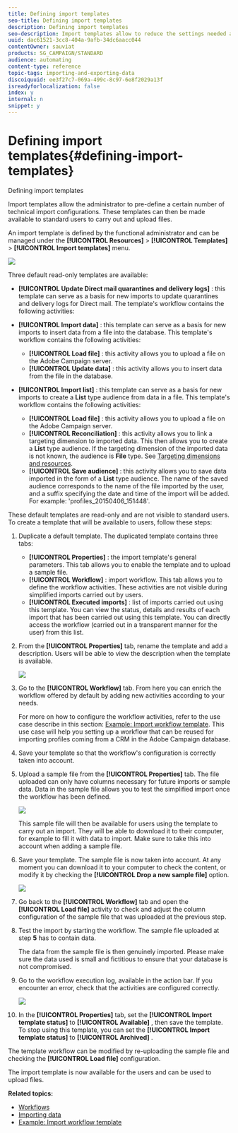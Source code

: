 ```yaml
---
title: Defining import templates
seo-title: Defining import templates
description: Defining import templates
seo-description: Import templates allow to reduce the settings needed and to import data faster.
uuid: dac61521-3cc8-404a-9afb-34dc6aacc044
contentOwner: sauviat
products: SG_CAMPAIGN/STANDARD
audience: automating
content-type: reference
topic-tags: importing-and-exporting-data
discoiquuid: ee3f27c7-069a-499c-8c97-6e8f2029a13f
isreadyforlocalization: false
index: y
internal: n
snippet: y
---
```


# Defining import templates{#defining-import-templates}

Defining import templates

Import templates allow the administrator to pre-define a certain number of technical import configurations. These templates can then be made available to standard users to carry out and upload files.

An import template is defined by the functional administrator and can be managed under the **[!UICONTROL Resources]** > **[!UICONTROL Templates]** > **[!UICONTROL Import templates]** menu.

![](assets/import_template_list.png)

Three default read-only templates are available:

* **[!UICONTROL Update Direct mail quarantines and delivery logs]** : this template can serve as a basis for new imports to update quarantines and delivery logs for Direct mail. The template's workflow contains the following activities: 
* **[!UICONTROL Import data]** : this template can serve as a basis for new imports to insert data from a file into the database. This template's workflow contains the following activities:

    * **[!UICONTROL Load file]** : this activity allows you to upload a file on the Adobe Campaign server.
    * **[!UICONTROL Update data]** : this activity allows you to insert data from the file in the database.

* **[!UICONTROL Import list]** : this template can serve as a basis for new imports to create a **List** type audience from data in a file. This template's workflow contains the following activities:

    * **[!UICONTROL Load file]** : this activity allows you to upload a file on the Adobe Campaign server.
    * **[!UICONTROL Reconciliation]** : this activity allows you to link a targeting dimension to imported data. This then allows you to create a **List** type audience. If the targeting dimension of the imported data is not known, the audience is **File** type. See [Targeting dimensions and resources](../../automating/using/query.md#targeting-dimensions-and-resources).
    * **[!UICONTROL Save audience]** : this activity allows you to save data imported in the form of a **List** type audience. The name of the saved audience corresponds to the name of the file imported by the user, and a suffix specifying the date and time of the import will be added. For example: 'profiles_20150406_151448'.

These default templates are read-only and are not visible to standard users. To create a template that will be available to users, follow these steps:

1. Duplicate a default template. The duplicated template contains three tabs:

    * **[!UICONTROL Properties]** : the import template's general parameters. This tab allows you to enable the template and to upload a sample file.
    * **[!UICONTROL Workflow]** : import workflow. This tab allows you to define the workflow activities. These activities are not visible during simplified imports carried out by users.
    * **[!UICONTROL Executed imports]** : list of imports carried out using this template. You can view the status, details and results of each import that has been carried out using this template. You can directly access the workflow (carried out in a transparent manner for the user) from this list.

1. From the **[!UICONTROL Properties]** tab, rename the template and add a description. Users will be able to view the description when the template is available.

   ![](assets/simplified_import_model1.png)

1. Go to the **[!UICONTROL Workflow]** tab. From here you can enrich the workflow offered by default by adding new activities according to your needs.

   For more on how to configure the workflow activities, refer to the use case describe in this section: [Example: Import workflow template](../../automating/using/importing-data.md#example--import-workflow-template). This use case will help you setting up a workflow that can be reused for importing profiles coming from a CRM in the Adobe Campaign database.

1. Save your template so that the workflow's configuration is correctly taken into account.
1. Upload a sample file from the **[!UICONTROL Properties]** tab. The file uploaded can only have columns necessary for future imports or sample data. Data in the sample file allows you to test the simplified import once the workflow has been defined.

   ![](assets/import_template_Sample.png)

   This sample file will then be available for users using the template to carry out an import. They will be able to download it to their computer, for example to fill it with data to import. Make sure to take this into account when adding a sample file.

1. Save your template. The sample file is now taken into account. At any moment you can download it to your computer to check the content, or modify it by checking the **[!UICONTROL Drop a new sample file]** option.

   ![](assets/simplified_import_model2.png)

1. Go back to the **[!UICONTROL Workflow]** tab and open the **[!UICONTROL Load file]** activity to check and adjust the column configuration of the sample file that was uploaded at the previous step.
1. Test the import by starting the workflow. The sample file uploaded at step **5** has to contain data.

   The data from the sample file is then genuinely imported. Please make sure the data used is small and fictitious to ensure that your database is not compromised.

1. Go to the workflow execution log, available in the action bar. If you encounter an error, check that the activities are configured correctly.

   ![](assets/simplified_import_model3.png)

1. In the **[!UICONTROL Properties]** tab, set the **[!UICONTROL Import template status]** to **[!UICONTROL Available]** , then save the template. To stop using this template, you can set the **[!UICONTROL Import template status]** to **[!UICONTROL Archived]** .

The template workflow can be modified by re-uploading the sample file and checking the **[!UICONTROL Load file]** configuration.

The import template is now available for the users and can be used to upload files.

**Related topics:**

* [Workflows](../../automating/using/discovering-workflows.md)
* [Importing data](../../automating/using/importing-data.md)
* [Example: Import workflow template](../../automating/using/importing-data.md#example--import-workflow-template)

